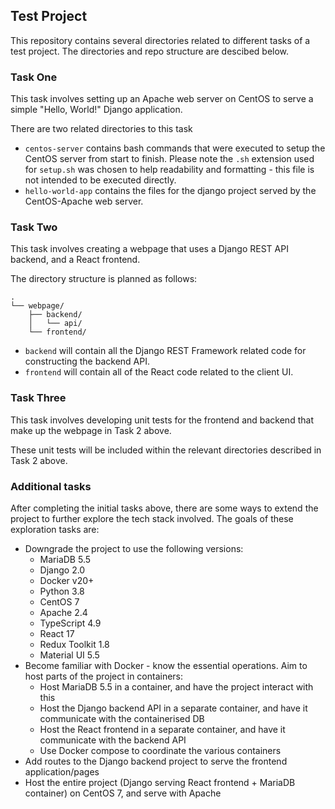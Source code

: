 ## Test Project

This repository contains several directories related to different tasks of a test project. The directories and repo structure are descibed below.

### Task One

This task involves setting up an Apache web server on CentOS to serve a simple "Hello, World!" Django application.

There are two related directories to this task

- `centos-server` contains bash commands that were executed to setup the CentOS server from start to finish. Please note the `.sh` extension used for `setup.sh` was chosen to help readability and formatting - this file is not intended to be executed directly.
- `hello-world-app` contains the files for the django project served by the CentOS-Apache web server.

### Task Two

This task involves creating a webpage that uses a Django REST API backend, and a React frontend.

The directory structure is planned as follows:

```
.
└── webpage/
    ├── backend/
    │   └── api/
    └── frontend/

```

- `backend` will contain all the Django REST Framework related code for constructing the backend API.
- `frontend` will contain all of the React code related to the client UI.

### Task Three

This task involves developing unit tests for the frontend and backend that make up the webpage in Task 2 above.

These unit tests will be included within the relevant directories described in Task 2 above.


### Additional tasks

After completing the initial tasks above, there are some ways to extend the project to further explore the tech stack involved. The goals of these exploration tasks are:
- Downgrade the project to use the following versions:
    - MariaDB 5.5
    - Django 2.0
    - Docker v20+
    - Python 3.8
    - CentOS 7
    - Apache 2.4
    - TypeScript 4.9
    - React 17
    - Redux Toolkit 1.8
    - Material UI 5.5
- Become familiar with Docker - know the essential operations. Aim to host parts of the project in containers:
    - Host MariaDB 5.5 in a container, and have the project interact with this
    - Host the Django backend API in a separate container, and have it communicate with the containerised DB
    - Host the React frontend in a separate container, and have it communicate with the backend API
    - Use Docker compose to coordinate the various containers
- Add routes to the Django backend project to serve the frontend application/pages
- Host the entire project (Django serving React frontend + MariaDB container) on CentOS 7, and serve with Apache
